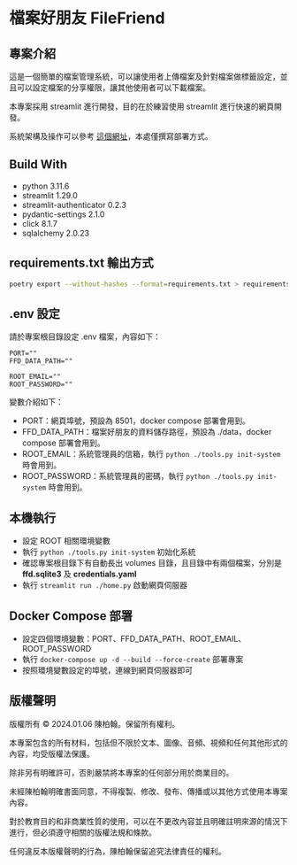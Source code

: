 # 檔案好朋友 FileFriend

## 專案介紹

這是一個簡單的檔案管理系統，可以讓使用者上傳檔案及針對檔案做標籤設定，並且可以設定檔案的分享權限，讓其他使用者可以下載檔案。

本專案採用 streamlit 進行開發，目的在於練習使用 streamlit 進行快速的網頁開發。

系統架構及操作可以參考 [這個網址](https://hackmd.io/@nickchen1998/檔案好朋友-系統架構及操作)，本處僅撰寫部署方式。

## Build With

* python 3.11.6
* streamlit 1.29.0
* streamlit-authenticator 0.2.3
* pydantic-settings 2.1.0
* click 8.1.7
* sqlalchemy 2.0.23

## requirements.txt 輸出方式

```bash
poetry export --without-hashes --format=requirements.txt > requirements.txt
```

## .env 設定

請於專案根目錄設定 .env 檔案，內容如下：

```dotenv
PORT=""
FFD_DATA_PATH=""

ROOT_EMAIL=""
ROOT_PASSWORD=""
```

變數介紹如下：

- PORT：網頁埠號，預設為 8501，docker compose 部署會用到。
- FFD_DATA_PATH：檔案好朋友的資料儲存路徑，預設為 ./data，docker compose 部署會用到。
- ROOT_EMAIL：系統管理員的信箱，執行 `python ./tools.py init-system` 時會用到。
- ROOT_PASSWORD：系統管理員的密碼，執行 `python ./tools.py init-system` 時會用到。

## 本機執行

- 設定 ROOT 相關環境變數
- 執行 `python ./tools.py init-system` 初始化系統
- 確認專案根目錄下有自動長出 volumes 目錄，且目錄中有兩個檔案，分別是 **ffd.sqlite3** 及 **credentials.yaml**
- 執行 `streamlit run ./home.py` 啟動網頁伺服器

## Docker Compose 部署

- 設定四個環境變數：PORT、FFD_DATA_PATH、ROOT_EMAIL、ROOT_PASSWORD
- 執行 `docker-compose up -d --build --force-create` 部署專案
- 按照環境變數設定的埠號，連線到網頁伺服器即可

## 版權聲明

版權所有 © 2024.01.06 陳柏翰。保留所有權利。

本專案包含的所有材料，包括但不限於文本、圖像、音頻、視頻和任何其他形式的內容，均受版權法保護。

除非另有明確許可，否則嚴禁將本專案的任何部分用於商業目的。

未經陳柏翰明確書面同意，不得複製、修改、發布、傳播或以其他方式使用本專案內容。

對於教育目的和非商業性質的使用，可以在不更改內容並且明確註明來源的情況下進行，但必須遵守相關的版權法規和條款。

任何違反本版權聲明的行為，陳柏翰保留追究法律責任的權利。

